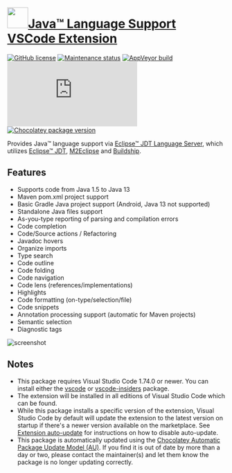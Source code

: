 # [<img src="https://cdn.jsdelivr.net/gh/dgalbraith/chocolatey-packages@27cefa4e9cecaae41e719fb7ed7564439eb46c46/icons/vscode-java.png" width="48" height="48" />Java™ Language Support VSCode Extension](<https://chocolatey.org/packages/vscode-java>)

[![GitHub license](https://img.shields.io/github/license/redhat-developer/vscode-java)](https://github.com/redhat-developer/vscode-java/blob/master/LICENSE)
[![Maintenance status](https://img.shields.io/badge/maintained%3F-yes-green.svg)](https://gitHub.com/dgalbraith/chocolatey-packages/graphs/commit-activity)
[![AppVeyor build](https://img.shields.io/appveyor/ci/dgalbraith/chocolatey-packages)](https://ci.appveyor.com/project/dgalbraith/chocolatey-packages)
[![Visual Studio Marketplace version](https://img.shields.io/visual-studio-marketplace/v/redhat.java?label=Marketplace)](https://marketplace.visualstudio.com/items?itemName=redhat.java)
[![Chocolatey package version](https://img.shields.io/chocolatey/v/vscode-java?label=Chocolatey)](<https://chocolatey.org/packages/vscode-java>)

Provides Java™ language support via [Eclipse™ JDT Language Server](<https://github.com/eclipse/eclipse.jdt.ls>), which utilizes [Eclipse™ JDT](<http://www.eclipse.org/jdt>), [M2Eclipse](<http://www.eclipse.org/m2e>) and [Buildship](<https://github.com/eclipse/buildship>).

## Features

* Supports code from Java 1.5 to Java 13
* Maven pom.xml project support
* Basic Gradle Java project support (Android, Java 13 not supported)
* Standalone Java files support
* As-you-type reporting of parsing and compilation errors
* Code completion
* Code/Source actions / Refactoring
* Javadoc hovers
* Organize imports
* Type search
* Code outline
* Code folding
* Code navigation
* Code lens (references/implementations)
* Highlights
* Code formatting (on-type/selection/file)
* Code snippets
* Annotation processing support (automatic for Maven projects)
* Semantic selection
* Diagnostic tags

![screenshot](https://cdn.jsdelivr.net/gh/dgalbraith/chocolatey-packages@27cefa4e9cecaae41e719fb7ed7564439eb46c46/automatic/vscode-java/screenshot.png)

## Notes

* This package requires Visual Studio Code 1.74.0 or newer.
  You can install either the [vscode](https://chocolatey.org/packages/vscode) or [vscode-insiders](https://chocolatey.org/packages/vscode-insiders) package.
* The extension will be installed in all editions of Visual Studio Code which can be found.
* While this package installs a specific version of the extension, Visual Studio Code by default will update the extension to the latest version on startup if there's a newer version available on the marketplace.
  See [Extension auto-update](https://code.visualstudio.com/docs/editor/extension-gallery#_extension-autoupdate) for instructions on how to disable auto-update.
* This package is automatically updated using the [Chocolatey Automatic Package Update Model (AU)](https://github.com/majkinetor/au/blob/master/README.md).
  If you find it is out of date by more than a day or two, please contact the maintainer(s) and let them know the package is no longer updating correctly.
